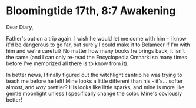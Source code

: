 # Bloomingtide 17th, 8:7 Awakening

Dear Diary,

   Father's out on a trip again. I wish he would let me come with him - I know
it'd be dangerous to go far, but surely I could make it to Belameer if I'm
with him and we're careful? No matter how many books he brings back, it isn't
the same (and I can only re-read the Encyclopedia Omnarki so many times before
I've memorized all there is to know from it).

   In better news, I finally figured out the witchlight cantrip he was trying to
teach me before he left! Mine looks a little different than his - it's... softer
almost, and *way* prettier? His looks like little sparks, and mine is more like
gentle moonlight unless I specifically change the color. Mine's obviously better!

